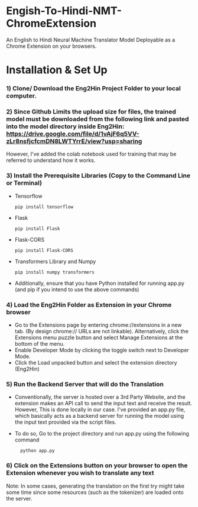 # Engish-To-Hindi-NMT-ChromeExtension
An English to Hindi Neural Machine Translator Model Deployable as a Chrome Extension on your browsers.

# Installation & Set Up
### 1) Clone/ Download the Eng2Hin Project Folder to your local computer.
### 2) Since Github Limits the upload size for files, the trained model must be downloaded from the following link and pasted into the model directory inside Eng2Hin: https://drive.google.com/file/d/1vAjF6q5VV-zLr8nsfjcfcmDN8LWTYrrE/view?usp=sharing 
However, I've added the colab notebook used for training that may be referred to understand how it works.
### 3) Install the Prerequisite Libraries (Copy to the Command Line or Terminal)
* Tensorflow

      pip install tensorflow
* Flask

      pip install Flask
* Flask-CORS

      pip install Flask-CORS
* Transformers Library and Numpy

      pip install numpy transformers
* Additionally, ensure that you have Python installed for running app.py (and pip if you intend to use the above commands)

### 4) Load the Eng2Hin Folder as Extension in your Chrome browser
* Go to the Extensions page by entering chrome://extensions in a new tab. (By design chrome:// URLs are not linkable). Alternatively, click the Extensions menu puzzle button and select Manage Extensions at the bottom of the menu.
* Enable Developer Mode by clicking the toggle switch next to Developer Mode.
* Click the Load unpacked button and select the extension directory (Eng2Hin)

### 5) Run the Backend Server that will do the Translation
* Conventionally, the server is hosted over a 3rd Party Website, and the extension makes an API call to send the input text and receive the result. However, This is done locally in our case. I've provided an app.py file, which basically acts as a backend server for running the model using the input text provided via the script files.
  
* To do so, Go to the project directory and run app.py using the following command

        python app.py


### 6) Click on the Extensions button on your browser to open the Extension whenever you wish to translate any text
Note: In some cases, generating the translation on the first try might take some time since some resources (such as the tokenizer) are loaded onto the server.

      


      
   


   
   

   
